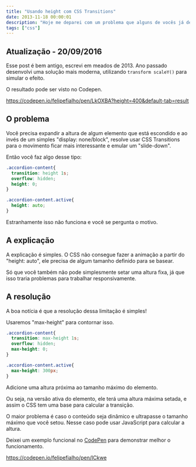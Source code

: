 ```yaml
---
title: "Usando height com CSS Transitions"
date: 2013-11-18 00:00:01
description: "Hoje me deparei com um problema que alguns de vocês já devem ter passado: A limitação do uso de height com CSS Transitions"
tags: ["css"]
---
```


## Atualização - 20/09/2016

Esse post é bem antigo, escrevi em meados de 2013. Ano passado desenvolvi uma solução mais moderna, utilizando `transform scaleY()` para simular o efeito.

O resultado pode ser visto no Codepen.

https://codepen.io/felipefialho/pen/LkOXBA?height=400&default-tab=result

## O problema

Você precisa expandir a altura de algum elemento que está escondido e ao invés de um simples "display: none/block", resolve usar CSS Transitions para o movimento ficar mais interessante e emular um "slide-down".

Então você faz algo desse tipo:

```css
.accordion-content{
  transition: height 1s;
  overflow: hidden;
  height: 0;
}

.accordion-content.active{
  height: auto;
}
```

Estranhamente isso não funciona e você se pergunta o motivo.

## A explicação

A explicação é simples. O CSS não consegue fazer a animação a partir do "height: auto", ele precisa de algum tamanho definido para se basear.

Só que você também não pode simplesmente setar uma altura fixa, já que isso traria problemas para trabalhar responsivamente.

## A resolução

A boa notícia é que a resolução dessa limitação é simples!

Usaremos "max-height" para contornar isso.

```css
.accordion-content{
  transition: max-height 1s;
  overflow: hidden;
  max-height: 0;
}

.accordion-content.active{
  max-height: 300px;
}
```

Adicione uma altura próxima ao tamanho máximo do elemento.

Ou seja, na versão ativa do elemento, ele terá uma altura máxima setada, e assim o CSS tem uma base para calcular a transição.

O maior problema é caso o conteúdo seja dinâmico e ultrapasse o tamanho máximo que você setou. Nesse caso pode usar JavaScript para calcular a altura.

Deixei um exemplo funcional no <a href="http://codepen.io/felipefialho/pen/ICkwe">CodePen</a> para demonstrar melhor o funcionamento.

https://codepen.io/felipefialho/pen/ICkwe
